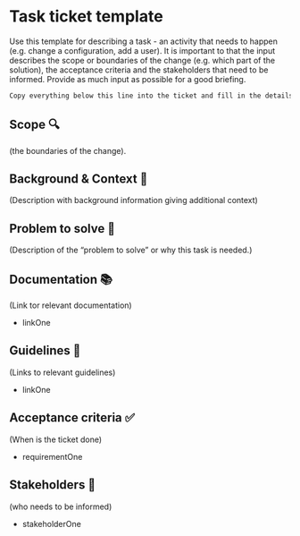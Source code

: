 # Task ticket template

Use this template for describing a task - an activity that needs to happen (e.g. change a configuration, add a user). It is important to that the input describes the scope or boundaries of the change (e.g. which part of the solution), the acceptance criteria and the stakeholders that need to be informed. Provide as much input as possible for a good briefing.

~~~markdown
Copy everything below this line into the ticket and fill in the details.
~~~

## Scope 🔍

(the boundaries of the change).

## Background & Context 🔮

(Description with background information giving additional context)

## Problem to solve 🔨

(Description of the “problem to solve” or why this task is needed.)

## Documentation 📚

(Link tor relevant documentation)

- linkOne

## Guidelines 🧭

(Links to relevant guidelines)

- linkOne

## Acceptance criteria ✅

(When is the ticket done)

- requirementOne

## Stakeholders 👥

(who needs to be informed)

- stakeholderOne
